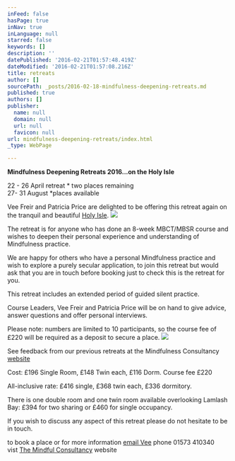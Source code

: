 ```yaml
---
inFeed: false
hasPage: true
inNav: true
inLanguage: null
starred: false
keywords: []
description: ''
datePublished: '2016-02-21T01:57:48.419Z'
dateModified: '2016-02-21T01:57:08.216Z'
title: retreats
author: []
sourcePath: _posts/2016-02-18-mindfulness-deepening-retreats.md
published: true
authors: []
publisher:
  name: null
  domain: null
  url: null
  favicon: null
url: mindfulness-deepening-retreats/index.html
_type: WebPage

---
```

**Mindfulness Deepening Retreats 2016...on the Holy Isle**

22 - 26 April retreat \* two places remaining   
27- 31 August \*places available

Vee Freir and Patricia Price are delighted to be offering
this retreat again on the tranquil and beautiful [Holy Isle][0].
![](https://the-grid-user-content.s3-us-west-2.amazonaws.com/5ab00ce3-bc7c-44f1-bc3d-9a8b8c56e3f4.JPG)

The retreat is for anyone who has done an 8-week MBCT/MBSR course and wishes to
deepen their personal experience and understanding of Mindfulness practice. 

We are happy for others who have a personal Mindfulness practice
and wish to explore a purely secular application, to join this retreat but
would ask that you are in touch before booking just to check this is the
retreat for you. 

This retreat includes an extended period of guided silent
practice. 

Course Leaders, Vee Freir and Patricia Price will be on hand to give advice, answer
questions and offer personal interviews. 

Please note: numbers are limited to 10 participants, so the
course fee of £220 will be required as a deposit to secure a place. ![](https://the-grid-user-content.s3-us-west-2.amazonaws.com/3186da62-e80f-4785-b607-979f5e690a59.JPG)

See feedback from our previous retreats at the Mindfulness Consultancy [website ][1]

Cost: £196 Single Room, £148 Twin each, £116 Dorm. Course
fee £220

All-inclusive rate: £416 single, £368 twin each, £336
dormitory. 

There is one double room and one twin room available overlooking Lamlash Bay: £394 for
two sharing or £460 for single occupancy.

If you wish to discuss any aspect of this retreat please do not hesitate to be in touch. 

to book a place or for more information [email Vee][2] phone  01573 410340  
vist [The Mindful Consultancy][3] website

[0]: https://en.wikipedia.org/wiki/Holy_Isle,_Firth_of_Clyde
[1]: http://www.themindfulconsultancy.co.uk/
[2]: v.freir@gmail.com
[3]: www.themindfulconsultancy.co.uk